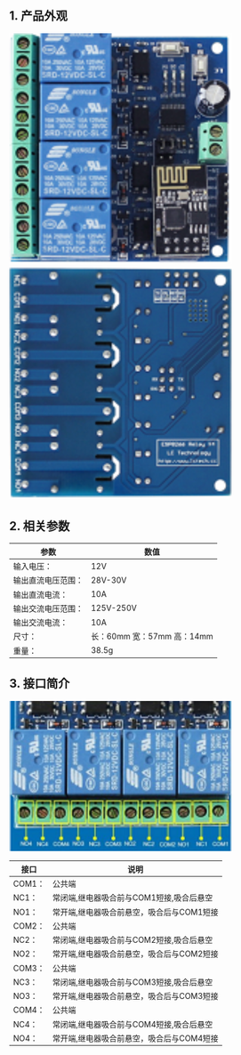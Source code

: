 ## 1. 产品外观

  <img src="../README_IMAGE/1.png" width="400" />
  
  <img src="../README_IMAGE/2.png" width="400" />

## 2. 相关参数

|参数                   |数值                                         |
|-----------------------|-------------------------------------------|
|输入电压：               | 12V                  |
|输出直流电压范围：        | 28V-30V                        |
|输出直流电流：           |10A                                   |
|输出交流电压范围：        |125V-250V                                      |
|输出交流电流：           |10A                                    |
|尺寸：                  |长：60mm 宽：57mm 高：14mm                                      |
|重量：                  |38.5g                                      |

## 3. 接口简介

  <img src="../README_IMAGE/3.png" width="400" />
  
|接口                   |说明                                         |
|-----------------------|-------------------------------------------|
|COM1：               |    公共端                        |
|NC1：                  | 常闭端,继电器吸合前与COM1短接,吸合后悬空                        |
|NO1：           |常开端,继电器吸合前悬空，吸合后与COM1短接                                  |
|COM2：           |公共端                                      |
|NC2：           |常闭端,继电器吸合前与COM2短接,吸合后悬空                                     |
|NO2：           |常开端,继电器吸合前悬空，吸合后与COM2短接                                    |
|COM3：             |公共端                                     |
|NC3：             |常闭端,继电器吸合前与COM3短接,吸合后悬空                                     |
|NO3：                  |常开端,继电器吸合前悬空，吸合后与COM3短接                                       |
|COM4：              |公共端                                    |
|NC4：                  |常闭端,继电器吸合前与COM4短接,吸合后悬空                                       |
|NO4：              |常开端,继电器吸合前悬空，吸合后与COM4短接                                    |
